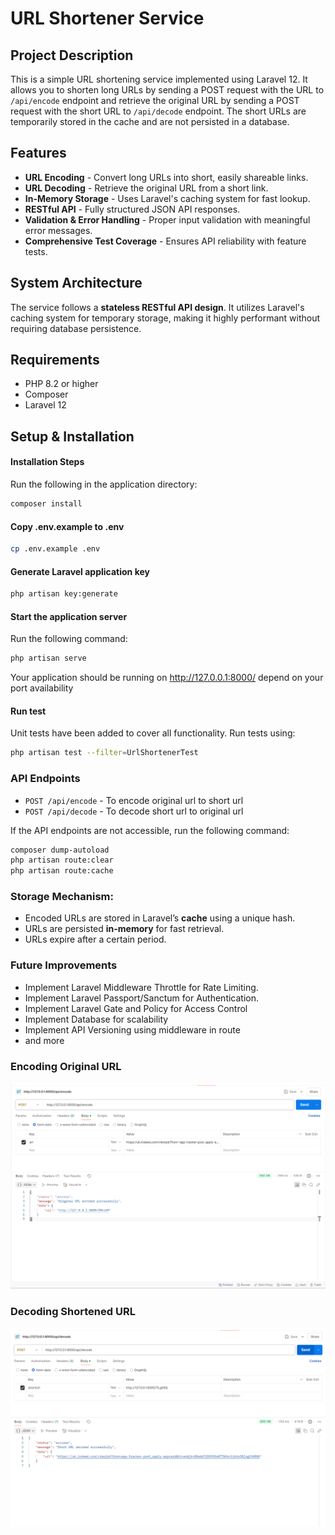 # URL Shortener Service

## Project Description
This is a simple URL shortening service implemented using Laravel 12. It allows you to shorten long URLs by sending a POST request with the URL to `/api/encode` endpoint and retrieve the original URL by sending a POST request with the short URL to `/api/decode` endpoint. The short URLs are temporarily stored in the cache and are not persisted in a database.

## Features
- **URL Encoding** - Convert long URLs into short, easily shareable links.
- **URL Decoding** - Retrieve the original URL from a short link.
- **In-Memory Storage** - Uses Laravel's caching system for fast lookup.
- **RESTful API** - Fully structured JSON API responses.
- **Validation & Error Handling** - Proper input validation with meaningful error messages.
- **Comprehensive Test Coverage** - Ensures API reliability with feature tests.


## System Architecture
The service follows a **stateless RESTful API design**. It utilizes Laravel's caching system for temporary storage, making it highly performant without requiring database persistence.

## Requirements

- PHP 8.2 or higher
- Composer
- Laravel 12

## Setup & Installation

#### Installation Steps
 Run the following in the application directory:
   ```sh
   composer install
```

#### Copy .env.example to .env
```sh
cp .env.example .env
```
#### Generate Laravel application key
```sh
php artisan key:generate
```

#### Start the application server
 Run the following command:
   ```sh
   php artisan serve
```
Your application should be running on http://127.0.0.1:8000/ depend on your port availability

#### Run test
 Unit tests have been added to cover all functionality. Run tests using:
   ```sh
   php artisan test --filter=UrlShortenerTest
```

### API Endpoints

- `POST /api/encode`     - To encode original url to short url
- `POST /api/decode`     -  To decode short url to original url

 If the API endpoints are not accessible, run the following command:
   ```sh
   composer dump-autoload
   php artisan route:clear
   php artisan route:cache
```

### Storage Mechanism:
- Encoded URLs are stored in Laravel’s **cache** using a unique hash.
- URLs are persisted **in-memory** for fast retrieval.
- URLs expire after a certain period.

### Future Improvements
- Implement Laravel Middleware Throttle for Rate Limiting.
- Implement Laravel Passport/Sanctum for Authentication.
- Implement Laravel Gate and Policy for Access Control
- Implement Database for scalability
- Implement API Versioning using middleware in route
- and more

### Encoding Original URL
![alt text](image.png)
### Decoding Shortened URL
![alt text](image-1.png)